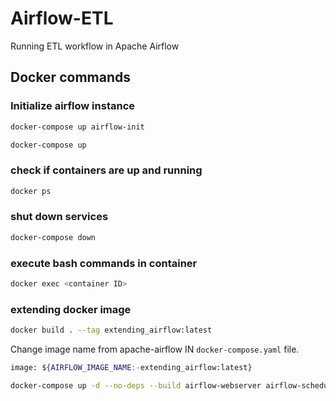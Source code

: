# Airflow-ETL
Running ETL workflow in Apache Airflow

## Docker commands

### Initialize airflow instance
```bash
docker-compose up airflow-init
```
```bash
docker-compose up 
```
### check if containers are up and running
```bash
docker ps
```
### shut down services
```bash
docker-compose down
```
### execute bash commands in container
```bash
docker exec <container ID>
```
### extending  docker image
```bash
docker build . --tag extending_airflow:latest
```
Change image name from apache-airflow IN `docker-compose.yaml` file.
```bash
image: ${AIRFLOW_IMAGE_NAME:-extending_airflow:latest}
```
```bash
docker-compose up -d --no-deps --build airflow-webserver airflow-scheduler
```